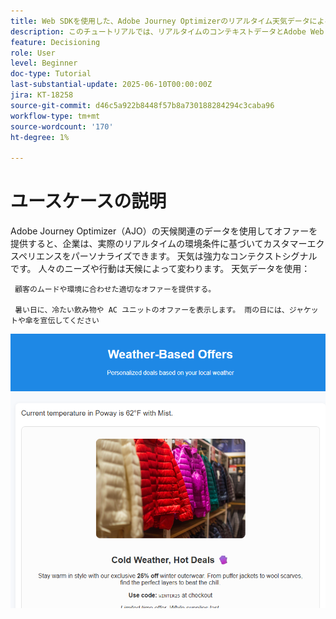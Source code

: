```yaml
---
title: Web SDKを使用した、Adobe Journey Optimizerのリアルタイム天気データによるオファーのパーソナライズ
description: このチュートリアルでは、リアルタイムのコンテキストデータとAdobe Web SDK Personalization API を使用して、動的で天気を認識したオファーをAdobe Journey Optimizerで配信する方法について説明します。 Web サイトからAdobe Experience Platformに天気属性（気温や条件など）を渡し、それらをイベントスキーマにマッピングして、決定ルールやランキング式で使用してページ読み込み時にオファーをパーソナライズする方法を学びます。 リアルタイムの環境コンテキストでデジタルエクスペリエンスを強化したいと考えているマーケターや開発者に最適です。
feature: Decisioning
role: User
level: Beginner
doc-type: Tutorial
last-substantial-update: 2025-06-10T00:00:00Z
jira: KT-18258
source-git-commit: d46c5a922b8448f57b8a730188284294c3caba96
workflow-type: tm+mt
source-wordcount: '170'
ht-degree: 1%

---
```


# ユースケースの説明

Adobe Journey Optimizer（AJO）の天候関連のデータを使用してオファーを提供すると、企業は、実際のリアルタイムの環境条件に基づいてカスタマーエクスペリエンスをパーソナライズできます。 天気は強力なコンテクストシグナルです。 人々のニーズや行動は天候によって変わります。 天気データを使用：

     顧客のムードや環境に合わせた適切なオファーを提供する。
    
     暑い日に、冷たい飲み物や AC ユニットのオファーを表示します。 雨の日には、ジャケットや傘を宣伝してください 

![ 天気予報オファー ](assets/offers-use-case.png)